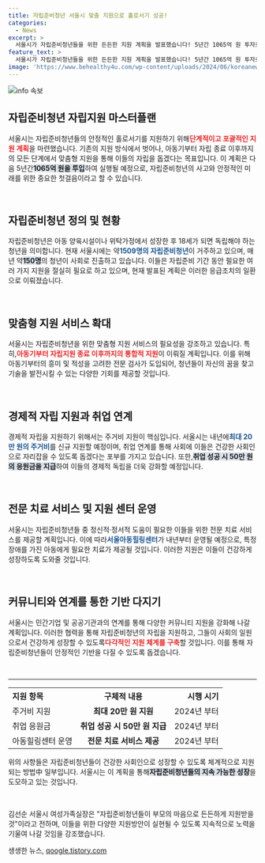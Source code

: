 ```yaml
---
title: 자립준비청년 서울시 맞춤 지원으로 홀로서기 성공!
categories:
  - News
excerpt: >
  서울시가 자립준비청년들을 위한 든든한 지원 계획을 발표했습니다! 5년간 1065억 원 투자로 맞춤형 지원, 흥미 검사 및 취업 성공 시 50만 원 지급 등 다양한 프로그램을 통해 홀로서기를 지원합니다.
feature_text: >
  서울시가 자립준비청년들을 위한 든든한 지원 계획을 발표했습니다! 5년간 1065억 원 투자로 맞춤형 지원, 흥미 검사 및 취업 성공 시 50만 원 지급 등 다양한 프로그램을 통해 홀로서기를 지원합니다.
image: 'https://www.behealthy4u.com/wp-content/uploads/2024/06/koreanews.jpg'
---
```


<p><img src="https://www.behealthy4u.com/wp-content/uploads/2024/06/koreanews.jpg" alt="info 속보" /></p>

<h2 data-ke-size="size26">자립준비청년 자립지원 마스터플랜</h2>

<p data-ke-size="size16">서울시는 자립준비청년들의 안정적인 홀로서기를 지원하기 위해<b><span style="color: #ee2323;">단계적이고 포괄적인 지원 계획</span></b>을 마련했습니다. 기존의 지원 방식에서 벗어나, 아동기부터 자립 종료 이후까지의 모든 단계에서 맞춤형 지원을 통해 이들의 자립을 돕겠다는 목표입니다. 이 계획은 다음 5년간<b><span style="background-color: #21538527;">1065억 원을 투입</span></b>하여 실행될 예정으로, 자립준비청년의 사고와 안정적인 미래를 위한 중요한 첫걸음이라고 할 수 있습니다.</p>

<p data-ke-size="size16">&nbsp;</p>

<h2 data-ke-size="size26">자립준비청년 정의 및 현황</h2>

<p data-ke-size="size16">자립준비청년은 아동 양육시설이나 위탁가정에서 성장한 후 18세가 되면 독립해야 하는 청년을 의미합니다. 현재 서울시에는 약<b><span style="color: #1a5490;">1509명의 자립준비청년</span></b>이 거주하고 있으며, 매년 약<b><span style="background-color: #21538527;">150명</span></b>의 청년이 사회로 진출하고 있습니다. 이들은 자립준비 기간 동안 필요한 여러 가지 지원을 절실히 필요로 하고 있으며, 현재 발표된 계획은 이러한 응급조치의 일환으로 이뤄졌습니다.</p>

<p data-ke-size="size16">&nbsp;</p>

<h2 data-ke-size="size26">맞춤형 지원 서비스 확대</h2>

<p data-ke-size="size16">서울시는 자립준비청년을 위한 맞춤형 지원 서비스의 필요성을 강조하고 있습니다. 특히,<b><span style="color: #ee2323;">아동기부터 자립지원 종료 이후까지의 통합적 지원</span></b>이 이뤄질 계획입니다. 이를 위해 아동기부터의 흥미 및 적성을 고려한 전문 검사가 도입되어, 청년들이 자신의 꿈을 찾고 기술을 발전시킬 수 있는 다양한 기회를 제공할 것입니다.</p>

<p data-ke-size="size16">&nbsp;</p>

<h2 data-ke-size="size26">경제적 자립 지원과 취업 연계</h2>

<p data-ke-size="size16">경제적 자립을 지원하기 위해서는 주거비 지원이 핵심입니다. 서울시는 내년에<b><span style="color: #1a5490;">최대 20만 원의 주거비</span></b>를 신규 지원할 예정이며, 취업 연계를 통해 사회에 이들은 건강한 사회인으로 자리잡을 수 있도록 돕겠다는 포부를 가지고 있습니다. 또한,<b><span style="background-color: #21538527;">취업 성공 시 50만 원의 응원금을 지급</span></b>하여 이들의 경제적 독립을 더욱 강화할 예정입니다.</p>

<p data-ke-size="size16">&nbsp;</p>

<h2 data-ke-size="size26">전문 치료 서비스 및 지원 센터 운영</h2>

<p data-ke-size="size16">서울시는 자립준비청년들 중 정신적·정서적 도움이 필요한 이들을 위한 전문 치료 서비스를 제공할 계획입니다. 이에 따라<b><span style="color: #1a5490;">서울아동힐링센터</span></b>가 내년부터 운영될 예정으로, 특정 장애를 가진 아동에게 필요한 치료가 제공될 것입니다. 이러한 지원은 이들이 건강하게 성장하도록 도와줄 것입니다.</p>

<p data-ke-size="size16">&nbsp;</p>

<h2 data-ke-size="size26">커뮤니티와 연계를 통한 기반 다지기</h2>

<p data-ke-size="size16">서울시는 민간기업 및 공공기관과의 연계를 통해 다양한 커뮤니티 지원을 강화해 나갈 계획입니다. 이러한 협력을 통해 자립준비청년의 자립을 지원하고, 그들이 사회의 일원으로서 건강하게 성장할 수 있도록<b><span style="color: #ee2323;">다각적인 지원 체계를 구축</span></b>할 것입니다. 이를 통해 자립준비청년들이 안정적인 기반을 다질 수 있도록 돕겠습니다.</p>

<p data-ke-size="size16">&nbsp;</p>

<hr />

<table style="width: 100%; border-collapse: collapse;">
    <tr>
        <th style="text-align: left;">지원 항목</th>
        <th style="text-align: center;">구체적 내용</th>
        <th style="text-align: right;">시행 시기</th>
    </tr>
    <tr>
        <td style="text-align: left;">주거비 지원</td>
        <td style="text-align: center; height: 17px;"><b>최대 20만 원 지원</b></td>
        <td style="text-align: right;">2024년 부터</td>
    </tr>
    <tr>
        <td style="text-align: left;">취업 응원금</td>
        <td style="text-align: center; height: 17px;"><b>취업 성공 시 50만 원 지급</b></td>
        <td style="text-align: right;">2024년 부터</td>
    </tr>
    <tr>
        <td style="text-align: left;">아동힐링센터 운영</td>
        <td style="text-align: center; height: 17px;"><b>전문 치료 서비스 제공</b></td>
        <td style="text-align: right;">2024년 부터</td>
    </tr>
</table>

<p data-ke-size="size16">위의 사항들은 자립준비청년들이 건강한 사회인으로 성장할 수 있도록 체계적으로 지원되는 방법中 일부입니다. 서울시는 이 계획을 통해<b><span style="background-color: #21538527;">자립준비청년들의 지속 가능한 성장</span></b>을 도모하고 있는 것입니다.</p>

<p data-ke-size="size16">&nbsp;</p>

<p data-ke-size="size16">김선순 서울시 여성가족실장은 "자립준비청년들이 부모의 마음으로 든든하게 지원받을 것"이라고 전하며, 이들을 위한 다양한 지원방안이 실현될 수 있도록 지속적으로 노력을 기울여 나갈 것임을 강조했습니다.</p>
생생한 뉴스, <a href="https://qoogle.tistory.com" rel="dofollow">qoogle.tistory.com</a>


